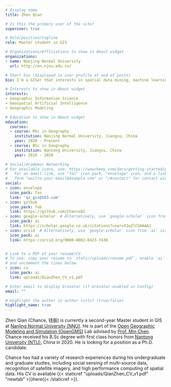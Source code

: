 ```yaml
---
# Display name
title: Zhen Qian

# Is this the primary user of the site?
superuser: true

# Role/position/tagline
role: Master student in GIS

# Organizations/Affiliations to show in About widget
organizations:
- name: Nanjing Normal University
  url: http://en.njnu.edu.cn/

# Short bio (displayed in user profile at end of posts)
bio: I'm a GISer that interests in spatial data mining, machine learning, deep learning, and geographic modeling.

# Interests to show in About widget
interests:
- Geographic Information Science
- Geospatial Artificial Intelligence
- Geographic Modeling

# Education to show in About widget
education:
  courses:
  - course: MSc in Geography
    institution: Nanjing Normal University, Jiangsu, China
    year: 2020 - Present
  - course: BSc in Geography
    institution: Nantong University, Jiangsu, China
    year: 2016 - 2020

# Social/Academic Networking
# For available icons, see: https://wowchemy.com/docs/getting-started/page-builder/#icons
#   For an email link, use "fas" icon pack, "envelope" icon, and a link in the
#   form "mailto:your-email@example.com" or "/#contact" for contact widget.
social:
- icon: envelope
  icon_pack: fas
  link: 'qz_gis@163.com'
- icon: github
  icon_pack: fab
  link: https://github.com/ChanceQZ
- icon: google-scholar  # Alternatively, use `google-scholar` icon from `ai` icon pack
  icon_pack: ai
  link: https://scholar.google.co.uk/citations?user=X1w2lCUAAAAJ
- icon: orcid  # Alternatively, use `google-scholar` icon from `ai` icon pack
  icon_pack: ai
  link: https://orcid.org/0000-0002-0423-7430


# Link to a PDF of your resume/CV.
# To use: copy your resume to `static/uploads/resume.pdf`, enable `ai` icons in `params.toml`, 
# and uncomment the lines below.
- icon: cv
  icon_pack: ai
  link: uploads/QianZhen_CV_v1.pdf

# Enter email to display Gravatar (if Gravatar enabled in Config)
email: ""

# Highlight the author in author lists? (true/false)
highlight_name: true
---
```


Zhen Qian (Chance, 钱振) is currently a second-year Master student in GIS at [Nanjing Normal University (NNU)](http://en.njnu.edu.cn/). He is part of the [Open Geographic Modeling and Simulation (OpenGMS)](https://geomodeling.njnu.edu.cn/) Lab advised by [Prof. Min Chen](http://schools.njnu.edu.cn/geog/person/min-chen). Chance received his B.Sc degree with first class honors from [Nantong University (NTU)](https://en.ntu.edu.cn/), China in 2020. He is looking for a position as a Ph.D. candidate.

Chance has had a variety of research experiences during his undergraduate and graduate studies, including social sensing of multi-source data, recognition of satellite imagery, and high performance computing of spatial data. His CV is available {{< staticref "uploads/QianZhen_CV_v1.pdf" "newtab" >}}here{{< /staticref >}}.

